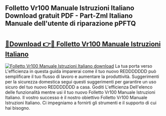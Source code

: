 ## Folletto Vr100 Manuale Istruzioni Italiano Download gratuit PDF - Part-Zml Italiano Manuale dell'utente di riparazione pPFTQ

# <h2><a href="http://dfgeg10.blite.top/?on=Folletto+Vr100+Manuale+Istruzioni+Italiano">🔗Download 👉🔴 Folletto Vr100 Manuale Istruzioni Italiano</a></h2>

[![Folletto Vr100 Manuale Istruzioni Italiano download](https://i.imgur.com/lujVjoI.png)](http://dfgeg10.blite.top/?on=Folletto+Vr100+Manuale+Istruzioni+Italiano)
La tua porta verso L'efficienza in questa guida imparerai come il tuo nuovo REDDDDDDD può semplificare il tuo flusso di lavoro e aumentare la produttività. Suggerimenti per la sicurezza domestica segui questi suggerimenti per garantire un uso sicuro del tuo nuovo REDDDDDDD a casa. Goditi L'efficienza Dell'elenco delle funzionalità mentre usi il tuo nuovo Folletto Vr100 Manuale Istruzioni Italiano. Il vostro successo è il nostro obiettivo Folletto Vr100 Manuale Istruzioni Italiano. Ci impegniamo a fornirti gli strumenti e il supporto di cui hai bisogno.
